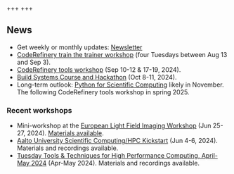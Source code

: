 +++
+++

## News

- Get weekly or monthly updates: [Newsletter](/about/newsletter/)
- [CodeRefinery train the trainer workshop](https://coderefinery.github.io/train-the-trainer/)
  (four Tuesdays between Aug 13 and Sep 3).
- [CodeRefinery tools workshop](https://coderefinery.github.io/2024-09-10-workshop/) (Sep 10-12 & 17-19, 2024).
- [Build Systems Course and Hackathon](https://www.kth.se/form/build-systems-course-and-hackathon-part-i) (Oct 8-11, 2024).
- Long-term outlook: [Python for Scientific Computing](https://aaltoscicomp.github.io/python-for-scicomp/) likely in
  November. The following CodeRefinery tools workshop in spring 2025.


### Recent workshops

- Mini-workshop at the [European Light Field Imaging Workshop](https://elfi2024.eu/) (Jun 25-27, 2024).
  [Materials available](https://coderefinery.github.io/mini-workshop/).
- [Aalto University Scientific Computing/HPC Kickstart](https://scicomp.aalto.fi/training/scip/kickstart-2024/)
  (Jun 4-6, 2024).
  Materials and recordings available.
- [Tuesday Tools & Techniques for High Performance Computing, April-May 2024](https://scicomp.aalto.fi/training/scip/ttt4hpc-2024/)
  (Apr-May 2024).
  Materials and recordings available.
